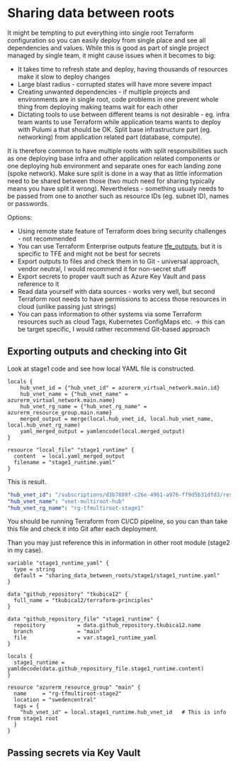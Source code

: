 # Sharing data between roots
It might be tempting to put everything into single root Terraform configuration so you can easily deploy from single place and see all dependencies and values. While this is good as part of single project managed by single team, it might cause issues when it becomes to big:
- It takes time to refresh state and deploy, having thousands of resources make it slow to deploy changes
- Large blast radius - corrupted states will have more severe impact
- Creating unwanted dependencies - if multiple projects and environments are in single root, code problems in one prevent whole thing from deploying making teams wait for each other
- Dictating tools to use between different teams is not desirable - eg. infra team wants to use Terraform while application teams wants to deploy with Pulumi a that should be OK. Split base infrastructure part (eg. networking) from application related part (database, compute).

It is therefore common to have multiple roots with split responsibilities such as one deploying base infra and other application related components or one deploying hub environment and separate ones for each landing zone (spoke network). Make sure split is done in a way that as little information need to be shared between those (two much need for sharing typically means you have split it wrong). Nevertheless - something usualy needs to be passed from one to another such as resource IDs (eg. subnet ID), names or passwords.

Options:
- Using remote state feature of Terraform does bring security challenges - not recommended
- You can use Terraform Enterprise outputs feature [tfe_outputs](https://registry.terraform.io/providers/hashicorp/tfe/latest/docs/data-sources/outputs), but it is specific to TFE and might not be best for secrets
- Export outputs to files and check them in to Git - universal approach, vendor neutral, I would recommend it for non-secret stuff
- Export secrets to proper vault such as Azure Key Vault and pass reference to it
- Read data yourself with data sources - works very well, but second Terraform root needs to have permissions to access those resources in cloud (unlike passing just strings)
- You can pass information to other systems via some Terraform resources such as cloud Tags, Kubernetes ConfigMaps etc. -> this can be target specific, I would rather recommend Git-based approach

## Exporting outputs and checking into Git
Look at stage1 code and see how local YAML file is constructed.

```hcl
locals {
    hub_vnet_id = {"hub_vnet_id" = azurerm_virtual_network.main.id}
    hub_vnet_name = {"hub_vnet_name" = azurerm_virtual_network.main.name}
    hub_vnet_rg_name = {"hub_vnet_rg_name" = azurerm_resource_group.main.name}
    merged_output = merge(local.hub_vnet_id, local.hub_vnet_name, local.hub_vnet_rg_name)
    yaml_merged_output = yamlencode(local.merged_output)
}

resource "local_file" "stage1_runtime" {
  content  = local.yaml_merged_output
  filename = "stage1_runtime.yaml"
}
```

This is result.

```yaml
"hub_vnet_id": "/subscriptions/d3b7888f-c26e-4961-a976-ff9d5b31dfd3/resourceGroups/rg-tfmultiroot-stage1/providers/Microsoft.Network/virtualNetworks/vnet-multiroot-hub"
"hub_vnet_name": "vnet-multiroot-hub"
"hub_vnet_rg_name": "rg-tfmultiroot-stage1"
```

You should be running Terraform from CI/CD pipeline, so you can than take this file and check it into Git after each deployment.

Than you may just reference this in information in other root module (stage2 in my case).

```hcl
variable "stage1_runtime_yaml" {
  type = string
  default = "sharing_data_between_roots/stage1/stage1_runtime.yaml"
}

data "github_repository" "tkubica12" {
  full_name = "tkubica12/terraform-principles"
}

data "github_repository_file" "stage1_runtime" {
  repository          = data.github_repository.tkubica12.name
  branch              = "main"
  file                = var.stage1_runtime_yaml
}

locals {
  stage1_runtime = yamldecode(data.github_repository_file.stage1_runtime.content)
}

resource "azurerm_resource_group" "main" {
  name     = "rg-tfmultiroot-stage2"
  location = "swedencentral"
  tags = {
    "hub_vnet_id" = local.stage1_runtime.hub_vnet_id   # This is info from stage1 root
  }
}
```


## Passing secrets via Key Vault
